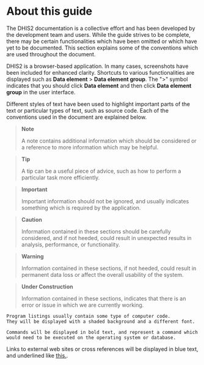 # About this guide

<!--DHIS2-SECTION-ID:about_this_guide_-->

The DHIS2 documentation is a collective effort and has been developed by
the development team and users. While the guide strives to be complete,
there may be certain functionalities which have been omitted or which
have yet to be documented. This section explains some of the conventions
which are used throughout the document.

DHIS2 is a browser-based application. In many cases, screenshots have
been included for enhanced clarity. Shortcuts to various functionalities
are displayed such as **Data element** \> **Data element group**. The
"\>" symbol indicates that you should click **Data element** and then
click **Data element group** in the user interface.

Different styles of text have been used to highlight important parts of
the text or particular types of text, such as source code. Each of the
conventions used in the document are explained below.

> **Note**
>
> A note contains additional information which should be considered or a
> reference to more information which may be helpful.

> **Tip**
>
> A tip can be a useful piece of advice, such as how to perform a
> particular task more efficiently.

> **Important**
>
> Important information should not be ignored, and usually indicates
> something which is required by the application.

> **Caution**
>
> Information contained in these sections should be carefully
> considered, and if not heeded, could result in unexpected results in
> analysis, performance, or functionality.

> **Warning**
>
> Information contained in these sections, if not heeded, could result
> in permanent data loss or affect the overall usability of the system.

> **Under Construction**
>
> Information contained in these sections, indicates that there is an error
> or issue in which we are currently working.

    Program listings usually contain some type of computer code.
    They will be displayed with a shaded background and a different font.

`Commands will be displayed in bold text, and represent a command which
would need to be executed on the operating system or database.`

Links to external web sites or cross references will be displayed in
blue text, and underlined like [this.](http://www.dhis2.org).

<!--
Bibliographic references will displayed in square brackets like this
Store2007. A full reference can be found in the bibliography contained
at the end of this document.
-->
